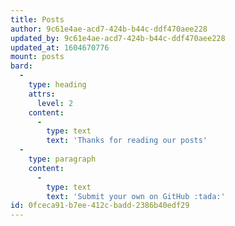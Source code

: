 ```yaml
---
title: Posts
author: 9c61e4ae-acd7-424b-b44c-ddf470aee228
updated_by: 9c61e4ae-acd7-424b-b44c-ddf470aee228
updated_at: 1604670776
mount: posts
bard:
  -
    type: heading
    attrs:
      level: 2
    content:
      -
        type: text
        text: 'Thanks for reading our posts'
  -
    type: paragraph
    content:
      -
        type: text
        text: 'Submit your own on GitHub :tada:'
id: 0fceca91-b7ee-412c-badd-2386b40edf29
---
```

